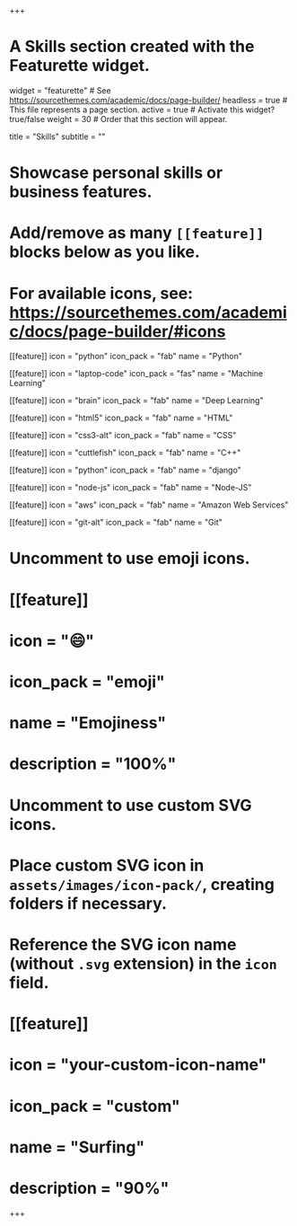 +++
# A Skills section created with the Featurette widget.
widget = "featurette"  # See https://sourcethemes.com/academic/docs/page-builder/
headless = true  # This file represents a page section.
active = true  # Activate this widget? true/false
weight = 30  # Order that this section will appear.

title = "Skills"
subtitle = ""

# Showcase personal skills or business features.
# 
# Add/remove as many `[[feature]]` blocks below as you like.
# 
# For available icons, see: https://sourcethemes.com/academic/docs/page-builder/#icons

[[feature]]
  icon = "python"
  icon_pack = "fab"
  name = "Python"
  
[[feature]]
  icon = "laptop-code"
  icon_pack = "fas"
  name = "Machine Learning"
  
[[feature]]
  icon = "brain"
  icon_pack = "fab"
  name = "Deep Learning"
  
[[feature]]
  icon = "html5"
  icon_pack = "fab"
  name = "HTML"

[[feature]]
  icon = "css3-alt"
  icon_pack = "fab"
  name = "CSS"

[[feature]]
  icon = "cuttlefish"
  icon_pack = "fab"
  name = "C++"

[[feature]]
  icon = "python"
  icon_pack = "fab"
  name = "django" 
  
[[feature]]
  icon = "node-js"
  icon_pack = "fab"
  name = "Node-JS" 
  
[[feature]]
  icon = "aws"
  icon_pack = "fab"
  name = "Amazon Web Services" 
  
[[feature]]
  icon = "git-alt"
  icon_pack = "fab"
  name = "Git"



# Uncomment to use emoji icons.
# [[feature]]
#  icon = ":smile:"
#  icon_pack = "emoji"
#  name = "Emojiness"
#  description = "100%"  

# Uncomment to use custom SVG icons.
# Place custom SVG icon in `assets/images/icon-pack/`, creating folders if necessary.
# Reference the SVG icon name (without `.svg` extension) in the `icon` field.
# [[feature]]
#  icon = "your-custom-icon-name"
#  icon_pack = "custom"
#  name = "Surfing"
#  description = "90%"

+++
